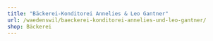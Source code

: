 ```yaml
---
title: "Bäckerei-Konditorei Annelies & Leo Gantner"
url: /waedenswil/baeckerei-konditorei-annelies-und-leo-gantner/
shop: Bäckerei
---
```

